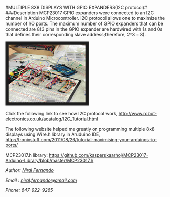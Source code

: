 #MULTIPLE 8X8 DISPLAYS WITH GPIO EXPANDERS(I2C protocol)#
###Description
MCP23017 GPIO expanders were connected to an I2C channel in Arduino Microcontroller. I2C protocol allows one to maximize the number of I/O ports. The maximum number of GPIO expanders that can be connected are 8(3 pins in the GPIO expander are hardwired with 1s and 0s that defines their corresponding slave address;therefore, 2^3 = 8).

<img src="https://raw.githubusercontent.com/niralfernando/8x8_multiple_LED_Display/master/images/multiple8x8.jpg" 
alt="IMAGE ALT TEXT HERE" width="240" height="180" border="10" />


Click the following link to see how I2C protocol work, <http://www.robot-electronics.co.uk/acatalog/I2C_Tutorial.html> 

The following website helped me greatly on programming multiple 8x8 displays using Wire.h library in Aruduino IDE, <http://tronixstuff.com/2011/08/26/tutorial-maximising-your-arduinos-io-ports/>

MCP23017.h library: <https://github.com/kasperskaarhoj/MCP23017-Arduino-Library/blob/master/MCP23017.h>

_Author: [Niral Fernando](http://www.eng.uwaterloo.ca/~mn2ferna/)_

_Email : <niral.fernando@gmail.com>_

_Phone: 647-922-9265_
